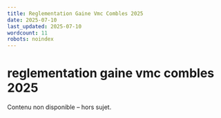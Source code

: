 ```yaml
---
title: Reglementation Gaine Vmc Combles 2025
date: 2025-07-10
last_updated: 2025-07-10
wordcount: 11
robots: noindex
---
```


# reglementation gaine vmc combles 2025

Contenu non disponible – hors sujet.